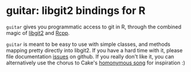 # guitar: libgit2 bindings for R

`guitar` gives you programmatic access to git in R, through the
combined magic of [libgit2](http://github.com/libgit2/libgit2/) and
[Rcpp](http://dirk.eddelbuettel.com/code/rcpp.html).

`guitar` is meant to be easy to use with simple classes, and methods
mapping pretty directly into libgit2. If you have a hard time with it,
please file documentation [issues](http://github.com/cscheid/guitar/issues) on github. If you really don't
like it, you can alternatively use the chorus to Cake's 
[homonymous song](http://www.lyricsfreak.com/c/cake/guitar_20026676.html) for
inspiration :)
